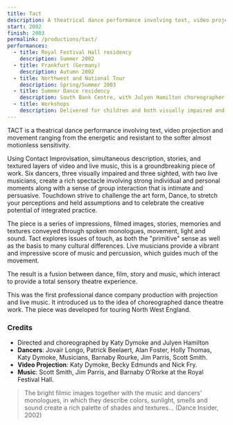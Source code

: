 ```yaml
---
title: Tact
description: A theatrical dance performance involving text, video projection and movement ranging from the energetic and resistant to the softer almost motionless sensitivity.
start: 2002
finish: 2003
permalink: /productions/tact/
performances:
  - title: Royal Festival Hall residency
    description: Summer 2002
  - title: Frankfurt (Germany)
    description: Autumn 2002
  - title: Northwest and National Tour
    description: Spring/Summer 2003
  - title: Summer Dance residency
    description: South Bank Centre, with Julyen Hamilton choreographer (2002-2003)
  - title: Workshops
    description: Delivered for children and both visually impaired and sighted adults.
---
```


TACT is a theatrical dance performance involving text, video projection and movement ranging from the energetic and resistant to the softer almost motionless sensitivity.

Using Contact Improvisation, simultaneous description, stories, and textured layers of video and live music, this is a groundbreaking piece of work. Six dancers, three visually impaired and three sighted, with two live musicians, create a rich spectacle involving strong individual and personal moments along with a sense of group interaction that is intimate and persuasive. Touchdown strive to challenge the art form, Dance, to stretch your perceptions and held assumptions and to celebrate the creative potential of integrated practice.

The piece is a series of impressions, filmed images, stories, memories and textures conveyed through spoken monologues, movement, light and sound. Tact explores issues of touch, as both the "primitive" sense as well as the basis to many cultural differences. Live musicians provide a vibrant and impressive score of music and percussion, which guides much of the movement.

The result is a fusion between dance, film, story and music, which interact to provide a total sensory theatre experience.

This was the first professional dance company production with projection and live music.  It introduced us to the idea of choreographed dance theatre work.  The piece was developed for touring North West England.

### Credits

 * Directed and choreographed by Katy Dymoke and Julyen Hamilton
 * **Dancers**: Jovair Longo, Patrick Beelaert, Alan Foster, Holly Thomas, Katy Dymoke, Musicians, Barnaby Rourke, Jim Parris, Scott Smith.
 * **Video Projection**:  Katy Dymoke, Becky Edmunds and Nick Fry.
 * **Music**: Scott Smith, Jim Parris, and Barnaby O’Rorke at the Royal Festival Hall.

> The bright filmic images together with the music and dancers' monologues, in which they describe colors, sunlight, smells and sound create a rich palette of shades and textures&hellip; (Dance Insider, 2002)


<!-- A groundbreaking show from a company of 6 dancers, 3 visually impaired and 3 sighted. Touchdown Dance works with touch as an alternative for sight, as the main form of communication between dancers, integrating physical contact into the dynamic movement scores. With live music and film, the dance evolves against a backdrop of sounds and imagery to create a multi-sensory dance performance. -->
